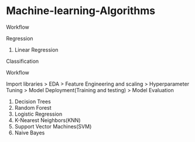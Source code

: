 # Machine-learning-Algorithms

Workflow

Regression
1. Linear Regression


Classification

Workflow

Import libraries > EDA > Feature Engineering and scaling > Hyperparameter Tuning > Model Deployment(Training and testing) > Model Evaluation

1. Decision Trees
2. Random Forest
3. Logistic Regression
4. K-Nearest Neighbors(KNN)
5. Support Vector Machines(SVM)
6. Naive Bayes 

